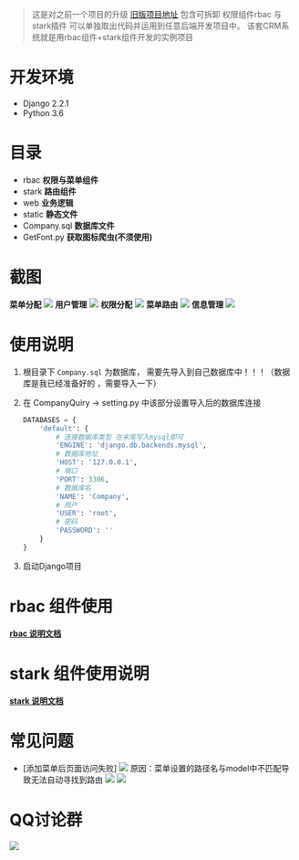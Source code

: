 > 这是对之前一个项目的升级 [旧版项目地址](https://github.com/wkunzhi/rbac-stark-crm)
包含可拆卸 权限组件rbac 与 stark插件 可以单独取出代码并运用到任意后端开发项目中。 该套CRM系统就是用rbac组件+stark组件开发的实例项目

# 开发环境
- Django 2.2.1
- Python 3.6

# 目录
- rbac **权限与菜单组件**
- stark **路由组件**
- web **业务逻辑**
- static **静态文件**
- Company.sql **数据库文件**
- GetFont.py **获取图标爬虫(不须使用)**

# 截图
**菜单分配**
![](https://zok-blog.oss-cn-hangzhou.aliyuncs.com/images/20191213/WX20191213-110528.png)
**用户管理**
![](https://zok-blog.oss-cn-hangzhou.aliyuncs.com/images/20191213/WX20191213-110557.png)
**权限分配**
![](https://zok-blog.oss-cn-hangzhou.aliyuncs.com/images/20191213/WX20191213-110617.png)
**菜单路由**
![](https://zok-blog.oss-cn-hangzhou.aliyuncs.com/images/20191213/WX20191213-110714.png)
**信息管理**
![](https://zok-blog.oss-cn-hangzhou.aliyuncs.com/images/20191213/WX20191213-110731.png)

# 使用说明
1. 根目录下 `Company.sql` 为数据库， 需要先导入到自己数据库中！！！（数据库是我已经准备好的 ，需要导入一下）
2. 在 CompanyQuiry -> setting.py 中该部分设置导入后的数据库连接
    
    ```python
    DATABASES = {
        'default': {
            # 连接数据库类型 在末尾写入mysql即可
            'ENGINE': 'django.db.backends.mysql',
            # 数据库地址
            'HOST': '127.0.0.1',
            # 端口
            'PORT': 3306,
            # 数据库名
            'NAME': 'Company',
            # 用户
            'USER': 'root',
            # 密码
            'PASSWORD': ''
        }
    }
    ```
3. 启动Django项目


# rbac 组件使用
[**rbac 说明文档**](https://blog.zhangkunzhi.com/2019/12/13/crm%E7%BB%84%E4%BB%B6%E4%BD%BF%E7%94%A8/index.html)

# stark 组件使用说明

[**stark 说明文档**](https://blog.zhangkunzhi.com/2019/12/13/stark%E7%BB%84%E4%BB%B6%E4%BD%BF%E7%94%A8/index.html)

# 常见问题
- [添加菜单后页面访问失败] 
   ![](https://zok-blog.oss-cn-hangzhou.aliyuncs.com/images/20191226/WX20191226-110123%402x.png)
    原因：菜单设置的路径名与model中不匹配导致无法自动寻找到路由
    ![](https://zok-blog.oss-cn-hangzhou.aliyuncs.com/images/20191226/WX20191226-110354%402x.png)
    ![](https://zok-blog.oss-cn-hangzhou.aliyuncs.com/images/20191226/WX20191226-110423%402x.png)
    



# QQ讨论群
![](https://zok-blog.oss-cn-hangzhou.aliyuncs.com/2019/11/18/wx201911181627012x.png)
